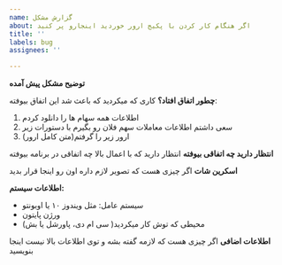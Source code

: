 ```yaml
---
name: گزارش مشکل
about: اگر هنگام کار کردن با پکیج ارور خوردید اینجارو پر کنید
title: ''
labels: bug
assignees: ''

---
```


**توضیح مشکل پیش آمده**


**چطور اتفاق افتاد؟**
کاری که میکردید که باعث شد این اتفاق بیوفته:
1. اطلاعات همه سهام ها را دانلود کردم
2. سعی داشتم اطلاعات معاملات سهم فلان رو بگیرم با دستورات زیر
3. ارور زیر را گرفتم(متن کامل ارور)

**انتظار دارید چه اتفاقی بیوفته**
انتظار دارید که با اعمال بالا چه اتفاقی در برنامه بیوفته

**اسکرین شات**
اگر چیزی هست که تصویر لازم داره اون رو اینجا قرار بدید

**اطلاعات سیستم:**
 - سیستم عامل: مثل ویندوز ۱۰ یا اوبونتو
 - ورژن پایتون
 - محیطی که توش کار میکردید( سی ام دی، پاورشل یا بش)

**اطلاعات اضافی**
اگر چیزی هست که لازمه گفته بشه و توی اطلاعات بالا نیست اینجا بنویسید

